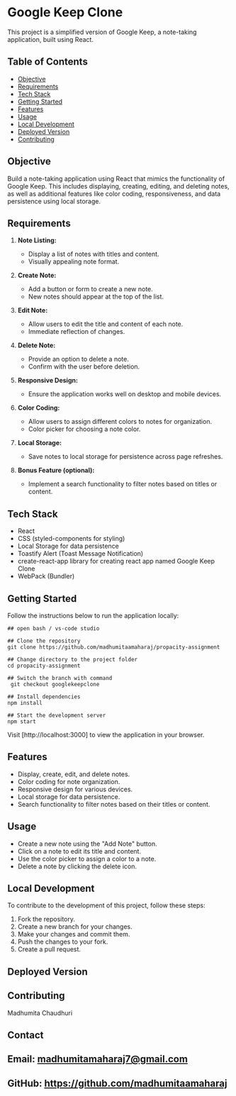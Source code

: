 # Google Keep Clone

This project is a simplified version of Google Keep, a note-taking application, built using React.

## Table of Contents

- [Objective](#objective)
- [Requirements](#requirements)
- [Tech Stack](#tech-stack)
- [Getting Started](#getting-started)
- [Features](#features)
- [Usage](#usage)
- [Local Development](#local-development)
- [Deployed Version](#deployed-version)
- [Contributing](#contributing)


## Objective

Build a note-taking application using React that mimics the functionality of Google Keep. This includes displaying, creating, editing, and deleting notes, as well as additional features like color coding, responsiveness, and data persistence using local storage.

## Requirements

1. **Note Listing:**
   - Display a list of notes with titles and content.
   - Visually appealing note format.

2. **Create Note:**
   - Add a button or form to create a new note.
   - New notes should appear at the top of the list.

3. **Edit Note:**
   - Allow users to edit the title and content of each note.
   - Immediate reflection of changes.

4. **Delete Note:**
   - Provide an option to delete a note.
   - Confirm with the user before deletion.

5. **Responsive Design:**
   - Ensure the application works well on desktop and mobile devices.

6. **Color Coding:**
   - Allow users to assign different colors to notes for organization.
   - Color picker for choosing a note color.

7. **Local Storage:**
   - Save notes to local storage for persistence across page refreshes.

8. **Bonus Feature (optional):**
   - Implement a search functionality to filter notes based on titles or content.

## Tech Stack

- React
- CSS (styled-components for styling)
- Local Storage for data persistence
- Toastify Alert (Toast Message Notification)
- create-react-app library for creating react app named Google Keep Clone
- WebPack (Bundler)

## Getting Started

Follow the instructions below to run the application locally:

``` 
## open bash / vs-code studio

## Clone the repository
git clone https://github.com/madhumitaamaharaj/propacity-assignment

## Change directory to the project folder
cd propacity-assignment

## Switch the branch with command 
 git checkout googlekeepclone

## Install dependencies
npm install

## Start the development server
npm start
```

Visit [http://localhost:3000] to view the application in your browser.

## Features

- Display, create, edit, and delete notes.
- Color coding for note organization.
- Responsive design for various devices.
- Local storage for data persistence.
- Search functionality to filter notes based on their titles or content.

## Usage

- Create a new note using the "Add Note" button.
- Click on a note to edit its title and content.
- Use the color picker to assign a color to a note.
- Delete a note by clicking the delete icon.

## Local Development

To contribute to the development of this project, follow these steps:

1. Fork the repository.
2. Create a new branch for your changes.
3. Make your changes and commit them.
4. Push the changes to your fork.
5. Create a pull request.

## Deployed Version



## Contributing

Madhumita Chaudhuri
## Contact

## Email: madhumitamaharaj7@gmail.com
## GitHub: https://github.com/madhumitaamaharaj

